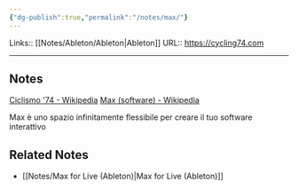 ```yaml
---
{"dg-publish":true,"permalink":"/notes/max/"}
---
```


Links:: [[Notes/Ableton/Ableton\|Ableton]]
URL:: https://cycling74.com

---

## Notes

[Ciclismo '74 - Wikipedia](https://en.wikipedia.org/wiki/Cycling_%2774)
[Max (software) - Wikipedia](https://en.wikipedia.org/wiki/Max_(software))

Max è uno spazio infinitamente flessibile per creare il tuo software interattivo


## Related Notes

- [[Notes/Max for Live (Ableton)\|Max for Live (Ableton)]]
